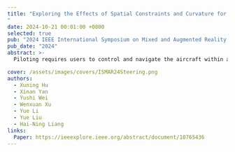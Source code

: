 ```yaml
---
title: "Exploring the Effects of Spatial Constraints and Curvature for 3D Piloting in Virtual Environments
"
date: 2024-10-21 00:01:00 +0800
selected: true
pub: "2024 IEEE International Symposium on Mixed and Augmented Reality (ISMAR)"
pub_date: "2024"
abstract: >-
  Piloting requires users to control and navigate the aircraft within a designated pathway, with a controller that utilizes two joysticks to control the aircraft. This task is representative of various daily and gaming scenarios, such as controlling the aircraft to capture the photo or navigating an object in a game from the start position to the end via a trajectory. In this work, we explore a model (based on the Steering Law) that predicts the piloting time required in spatial-constrained environments. Thus, two user studies are conducted to help us understand the relationship between path complexity (curvature) and spatial constraints (width and height). According to the results, we propose a model that can achieve 52.6% and 60.6% improvement in R-square and the Akaike Information Criterion (AIC), respectively. Next, an additional study was conducted to further verify the performance and efficiency of our proposed model with the change of movement direction and orientation. Our model and experimental results can benefit both game and interface designers of applications that require controlling moving objects along specific trajectories in virtual reality environments.

cover: /assets/images/covers/ISMAR24Steering.png
authors:
  - Xuning Hu
  - Xinan Yan
  - Yushi Wei
  - Wenxuan Xu
  - Yue Li
  - Yue Liu
  - Hai-Ning Liang
links:
  Paper: https://ieeexplore.ieee.org/abstract/document/10765436
---
```

